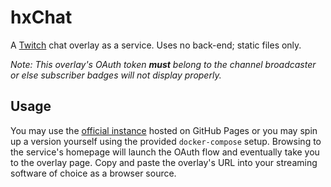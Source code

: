 # hxChat

A [Twitch] chat overlay as a service. Uses no back-end; static files only.

_Note: This overlay's OAuth token **must** belong to the channel broadcaster
or else subscriber badges will not display properly._

## Usage

You may use the [official instance] hosted on GitHub Pages or you may spin up
a version yourself using the provided `docker-compose` setup. Browsing to the
service's homepage will launch the OAuth flow and eventually take you to the
overlay page. Copy and paste the overlay's URL into your streaming software of
choice as a browser source.

[official instance]: https://haliphax.github.io/hxchat
[twitch]: https://twitch.tv
